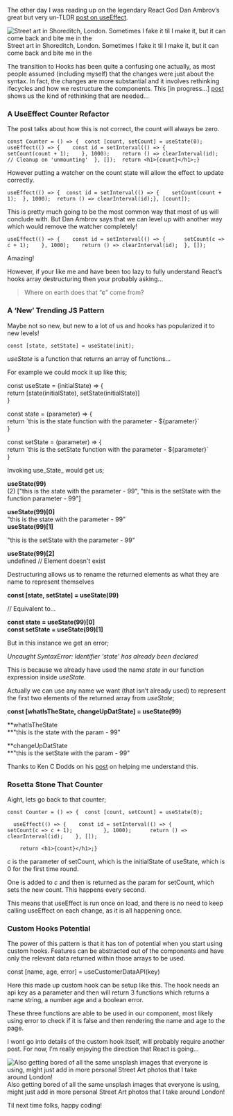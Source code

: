 The other day I was reading up on the legendary React God Dan Ambrov’s great but very un-TLDR [post on useEffect](https://overreacted.io/a-complete-guide-to-useeffect/#dont-lie-to-react-about-dependencies).

![Street art in Shoreditch, London. Sometimes I fake it til I make it, but it can come back and bite me in the](https://cdn-images-1.medium.com/max/800/1*QD_Xet1q1I5FO8C5dBwWPg.jpeg)
Street art in Shoreditch, London. Sometimes I fake it til I make it, but it can come back and bite me in the

The transition to Hooks has been quite a confusing one actually, as most people assumed (including myself) that the changes were just about the syntax. In fact, the changes are more substantial and it involves rethinking ifecycles and how we restructure the components. This \[in progress…\] [post](https://wattenberger.com/blog/react-hooks) shows us the kind of rethinking that are needed…

### A UseEffect Counter Refactor

The post talks about how this is not correct, the count will always be zero.

```
const Counter = () => {  const [count, setCount] = useState(0);  useEffect(() => {    const id = setInterval(() => {      setCount(count + 1);    }, 1000);    return () => clearInterval(id); // Cleanup on 'unmounting'  }, []);  return <h1>{count}</h1>;}
```

However putting a watcher on the count state will allow the effect to update correctly.

```
useEffect(() => {  const id = setInterval(() => {    setCount(count + 1);  }, 1000);  return () => clearInterval(id);}, [count]);
```

This is pretty much going to be the most common way that most of us will conclude with. But Dan Ambrov says that we can level up with another way which would remove the watcher completely!

```
useEffect(() => {    const id = setInterval(() => {      setCount(c => c + 1);    }, 1000);    return () => clearInterval(id);  }, []);
```

Amazing!

However, if your like me and have been too lazy to fully understand React’s hooks array destructuring then your probably asking…

> Where on earth does that “**c**” come from?

### A ‘New’ Trending JS Pattern

Maybe not so new, but new to a lot of us and hooks has popularized it to new levels!

```
const [state, setState] = useState(init);
```

_useState_ is a function that returns an array of functions…

For example we could mock it up like this;

const useState = (initialState) => {  
 return \[state(initialState), setState(initialState)\]  
}

const state = (parameter) => {  
    return \`this is the state function with the parameter - ${parameter}\`  
}

const setState = (parameter) => {  
    return \`this is the setState function with the parameter - ${parameter}\`  
}

Invoking use_State_ would get us;

**useState(99)**  
(2) \["this is the state with the parameter - 99", "this is the setState with the function parameter - 99"\]

**useState(99)\[0\]**  
"this is the state with the parameter - 99"  
**useState(99)\[1\]**

"this is the setState with the parameter - 99"

**useState(99)\[2\]**  
undefined // Element doesn't exist

Destructuring allows us to rename the returned elements as what they are name to represent themselves

**const \[state, setState\] = useState(99)**

// Equivalent to...

**const state = useState(99)\[0\]**  
**const setState = useState(99)\[1\]**

But in this instance we get an error;

_Uncaught SyntaxError: Identifier ‘state’ has already been declared_

This is because we already have used the name _state_ in our function expression inside _useState._

Actually we can use any name we want (that isn’t already used) to represent the first two elements of the returned array from _useState_;

**const \[whatIsTheState, changeUpDatState\] = useState(99)**

**whatIsTheState  
**"this is the state with the param - 99"

**changeUpDatState  
**"this is the setState with the param - 99"

Thanks to Ken C Dodds on his [post](https://kentcdodds.com/blog/react-hooks-array-destructuring-fundamentals) on helping me understand this.

### Rosetta Stone That Counter

Aight, lets go back to that counter;

```
const Counter = () => {  const [count, setCount] = useState(0);
```

```
  useEffect(() => {    const id = setInterval(() => {        setCount(c => c + 1);          }, 1000);      return () => clearInterval(id);    }, []);
```

```
    return <h1>{count}</h1>;}
```

_c_ is the parameter of setCount, which is the initialState of useState, which is 0 for the first time round.

One is added to _c_ and then is returned as the param for setCount, which sets the new count. This happens every second.

This means that useEffect is run once on load, and there is no need to keep calling useEffect on each change, as it is all happening once.

### Custom Hooks Potential

The power of this pattern is that it has ton of potential when you start using custom hooks. Features can be abstracted out of the components and have only the relevant data returned within those arrays to be used.

const \[name, age, error\] = useCustomerDataAPI(key)

Here this made up custom hook can be setup like this. The hook needs an api key as a parameter and then will return 3 functions which returns a name string, a number age and a boolean error.

These three functions are able to be used in our component, most likely using error to check if it is false and then rendering the name and age to the page.

I wont go into details of the custom hook itself, will probably require another post. For now, I’m really enjoying the direction that React is going…

![Also getting bored of all the same unsplash images that everyone is using, might just add in more personal Street Art photos that I take around London!](https://cdn-images-1.medium.com/max/800/1*Ixa4JX92ELxH9K6KZRK5Gw.jpeg)
Also getting bored of all the same unsplash images that everyone is using, might just add in more personal Street Art photos that I take around London!

Til next time folks, happy coding!